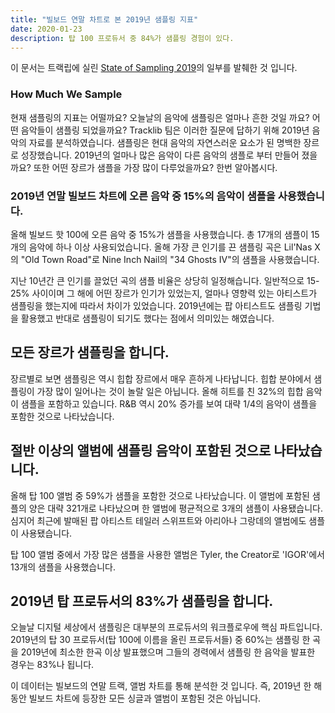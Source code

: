 ```yaml
---
title: "빌보드 연말 차트로 본 2019년 샘플링 지표"
date: 2020-01-23
description: 탑 100 프로듀서 중 84%가 샘플링 경험이 있다.
---
```


이 문서는 트랙립에 실린 [State of Sampling 2019](https://www.tracklib.com/blog/tracklib-presents-state-of-sampling-2019/)의 일부를 발췌한 것 입니다.

### How Much We Sample

현재 샘플링의 지표는 어떨까요? 오늘날의 음악에 샘플링은 얼마나 흔한 것일 까요? 어떤 음악들이 샘플링 되었을까요? Tracklib 팀은 이러한 질문에 답하기 위해 2019년 음악의 자료를 분석하였습니다. 샘플링은 현대 음악의 자연스러운 요소가 된 명백한 장르로 성장했습니다. 2019년의 얼마나 많은 음악이 다른 음악의 샘플로 부터 만들어 졌을까요? 또한 어떤 장르가 샘플을 가장 많이 다루었을까요? 한번 알아봅시다. 

### 2019년 연말 빌보드 차트에 오른 음악 중 15%의 음악이 샘플을 사용했습니다.

올해 빌보드 핫 100에 오른 음악 중 15%가 샘플을 사용했습니다. 총 17개의 샘플이 15개의 음악에 하나 이상 사용되었습니다. 올해 가장 큰 인기를 끈 샘플링 곡은 Lil'Nas X의 "Old Town Road"로 Nine Inch Nail의 "34 Ghosts IV"의 샘플을 사용했습니다. 

지난 10년간 큰 인기를 끌었던 곡의 샘플 비율은 상당히 일정해습니다. 일반적으로 15-25% 사이이며 그 해에 어떤 장르가 인기가 있었는지, 얼마나 영향력 있는 아티스트가 샘플링을 했는지에 따라서 차이가 있었습니다. 2019년에는 팝 아티스트도 샘플링 기법을 활용했고 반대로 샘플링이 되기도 했다는 점에서 의미있는 해였습니다.

## 모든 장르가 샘플링을 합니다. 

장르별로 보면 샘플링은 역시 힙합 장르에서 매우 흔하게 나타납니다. 힙합 분야에서 샘플링이 가장 많이 일어나는 것이 놀랄 일은 아닙니다. 올해 히트를 친 32%의 힙합 음악이 샘플을 포함하고 있습니다. R&B 역시 20% 증가를 보여 대략 1/4의 음악이 샘플을 포함한 것으로 나타났습니다. 

## 절반 이상의 앨범에 샘플링 음악이 포함된 것으로 나타났습니다. 

올해 탑 100 앨범 중 59%가 샘플을 포함한 것으로 나타났습니다. 이 앨범에 포함된 샘플의 양은 대략 321개로 나타났으며 한 앨범에 평균적으로 3개의 샘플이 사용됐습니다. 심지어 최근에 발매된 팝 아티스트 테일러 스위프트와 아리아나 그랑데의 앨범에도 샘플이 사용됐습니다. 

탑 100 앨범 중에서 가장 많은 샘플을 사용한 앨범은 Tyler, the Creator로 'IGOR'에서 13개의 샘플을 사용했습니다. 

## 2019년 탑 프로듀서의 83%가 샘플링을 합니다. 

오늘날 디지털 세상에서 샘플링은 대부분의 프로듀서의 워크플로우에 핵심 파트입니다. 2019년의 탑 30 프로듀서(탑 100에 이름을 올린 프로듀서들) 중 60%는 샘플링 한 곡을 2019년에 최소한 한곡 이상 발표했으며 그들의 경력에서 샘플링 한 음악을 발표한 경우는 83%나 됩니다. 

이 데이터는 빌보드의 연말 트랙, 앨범 차트를 통해 분석한 것 입니다. 즉, 2019년 한 해 동안 빌보드 차트에 등장한 모든 싱글과 앨범이 포함된 것은 아닙니다. 
